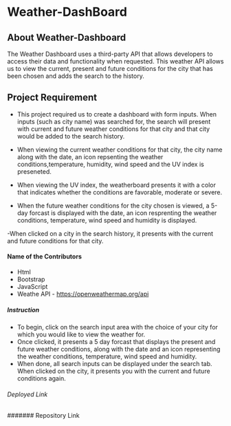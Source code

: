 # Weather-DashBoard


## About Weather-Dashboard
The Weather Dashboard uses a third-party API that allows developers to access their data and functionality when requested. 
This weather API allows us to view the current, present and future conditions for the city that has been chosen and adds the search to the history.


## Project Requirement
- This project required us to create a dashboard with form inputs. When inputs (such as city name) was searched for, the search will present with current and   future weather conditions for that city and that city would be added to the search history.

- When viewing the current weather conditions for that city, the city name along with the date, an icon repsenting the weather conditions,temperature, humidity, wind speed and the UV index is preseneted.

- When viewing the UV index, the weatherboard presents it with a color that indicates whether the conditions are favorable, moderate or severe.

- When the future weather conditions for the city chosen is viewed,  a 5-day forcast is displayed with the date, an icon resprenting the weather conditions, temperature, wind speed and humidity is displayed.

-When clicked on a city in the search history, it presents with the current and future conditions for that city.


#### Name of the Contributors

- Html
- Bootstrap
- JavaScript
- Weathe API - https://openweathermap.org/api


##### Instruction

- To begin, click on the search input area with the choice of your city for which you would like to view the weather for.
- Once clicked, it presents a 5 day forcast that displays the present and future weather conditions, along with the date and an icon representing the weather conditions, temperature, wind speed and humidity.
- When done, all search inputs can be displayed under the search tab. When clicked on the city, it presents you with the current and future conditions again.


###### Deployed Link

####### Repository Link

